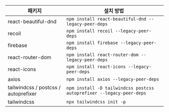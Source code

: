 | 패키지                                | 설치 방법                                                                    |
| ------------------------------------ | ---------------------------------------------------------------------------- |
| react-beautiful-dnd                  | `npm install react-beautiful-dnd --legacy-peer-deps`                         |
| recoil                               | `npm install recoil --legacy-peer-deps`                                      |
| firebase                             | `npm install firebase --legacy-peer-deps`                                    |
| react-router-dom                     | `npm install react-router-dom --legacy-peer-deps`                            |
| react-icons                          | `npm install react-icons --legacy-peer-deps`                                 |
| axios                                | `npm install axios --legacy-peer-deps`                                       |
| tailwindcss / postcss / autoprefixer | `npm install -D tailwindcss postcss autoprefixer --legacy-peer-deps`         |
| tailwindcss                          | `npx tailwindcss init -p`                                                    |
